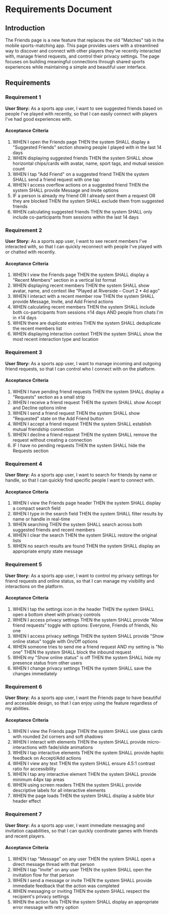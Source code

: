 # Requirements Document

## Introduction

The Friends page is a new feature that replaces the old "Matches" tab in the mobile sports-matching app. This page provides users with a streamlined way to discover and connect with other players they've recently interacted with, manage friend requests, and control their privacy settings. The page focuses on building meaningful connections through shared sports experiences while maintaining a simple and beautiful user interface.

## Requirements

### Requirement 1

**User Story:** As a sports app user, I want to see suggested friends based on people I've played with recently, so that I can easily connect with players I've had good experiences with.

#### Acceptance Criteria

1. WHEN I open the Friends page THEN the system SHALL display a "Suggested Friends" section showing people I played with in the last 14 days
2. WHEN displaying suggested friends THEN the system SHALL show horizontal chips/cards with avatar, name, sport tags, and mutual session count
3. WHEN I tap "Add Friend" on a suggested friend THEN the system SHALL send a friend request with one tap
4. WHEN I access overflow actions on a suggested friend THEN the system SHALL provide Message and Invite options
5. IF a person is already my friend OR I already sent them a request OR they are blocked THEN the system SHALL exclude them from suggested friends
6. WHEN calculating suggested friends THEN the system SHALL only include co-participants from sessions within the last 14 days

### Requirement 2

**User Story:** As a sports app user, I want to see recent members I've interacted with, so that I can quickly reconnect with people I've played with or chatted with recently.

#### Acceptance Criteria

1. WHEN I view the Friends page THEN the system SHALL display a "Recent Members" section in a vertical list format
2. WHEN displaying recent members THEN the system SHALL show avatar, name, and context like "Played at Riverside – Court 2 • 4d ago"
3. WHEN I interact with a recent member row THEN the system SHALL provide Message, Invite, and Add Friend actions
4. WHEN calculating recent members THEN the system SHALL include both co-participants from sessions ≤14 days AND people from chats I'm in ≤14 days
5. WHEN there are duplicate entries THEN the system SHALL deduplicate the recent members list
6. WHEN displaying interaction context THEN the system SHALL show the most recent interaction type and location

### Requirement 3

**User Story:** As a sports app user, I want to manage incoming and outgoing friend requests, so that I can control who I connect with on the platform.

#### Acceptance Criteria

1. WHEN I have pending friend requests THEN the system SHALL display a "Requests" section as a small strip
2. WHEN I receive a friend request THEN the system SHALL show Accept and Decline options inline
3. WHEN I send a friend request THEN the system SHALL show "Requested" state on the Add Friend button
4. WHEN I accept a friend request THEN the system SHALL establish mutual friendship connection
5. WHEN I decline a friend request THEN the system SHALL remove the request without creating a connection
6. IF I have no pending requests THEN the system SHALL hide the Requests section

### Requirement 4

**User Story:** As a sports app user, I want to search for friends by name or handle, so that I can quickly find specific people I want to connect with.

#### Acceptance Criteria

1. WHEN I view the Friends page header THEN the system SHALL display a compact search field
2. WHEN I type in the search field THEN the system SHALL filter results by name or handle in real-time
3. WHEN searching THEN the system SHALL search across both suggested friends and recent members
4. WHEN I clear the search THEN the system SHALL restore the original lists
5. WHEN no search results are found THEN the system SHALL display an appropriate empty state message

### Requirement 5

**User Story:** As a sports app user, I want to control my privacy settings for friend requests and online status, so that I can manage my visibility and interactions on the platform.

#### Acceptance Criteria

1. WHEN I tap the settings icon in the header THEN the system SHALL open a bottom sheet with privacy controls
2. WHEN I access privacy settings THEN the system SHALL provide "Allow friend requests" toggle with options: Everyone, Friends of friends, No one
3. WHEN I access privacy settings THEN the system SHALL provide "Show online status" toggle with On/Off options
4. WHEN someone tries to send me a friend request AND my setting is "No one" THEN the system SHALL block the inbound request
5. WHEN my "Show online status" is off THEN the system SHALL hide my presence status from other users
6. WHEN I change privacy settings THEN the system SHALL save the changes immediately

### Requirement 6

**User Story:** As a sports app user, I want the Friends page to have beautiful and accessible design, so that I can enjoy using the feature regardless of my abilities.

#### Acceptance Criteria

1. WHEN I view the Friends page THEN the system SHALL use glass cards with rounded 2xl corners and soft shadows
2. WHEN I interact with elements THEN the system SHALL provide micro-interactions with fade/slide animations
3. WHEN I tap interactive elements THEN the system SHALL provide haptic feedback on Accept/Add actions
4. WHEN I view any text THEN the system SHALL ensure 4.5:1 contrast ratio for accessibility
5. WHEN I tap any interactive element THEN the system SHALL provide minimum 44px tap areas
6. WHEN using screen readers THEN the system SHALL provide descriptive labels for all interactive elements
7. WHEN the page loads THEN the system SHALL display a subtle blur header effect

### Requirement 7

**User Story:** As a sports app user, I want immediate messaging and invitation capabilities, so that I can quickly coordinate games with friends and recent players.

#### Acceptance Criteria

1. WHEN I tap "Message" on any user THEN the system SHALL open a direct message thread with that person
2. WHEN I tap "Invite" on any user THEN the system SHALL open the invitation flow for that person
3. WHEN I send a message or invite THEN the system SHALL provide immediate feedback that the action was completed
4. WHEN messaging or inviting THEN the system SHALL respect the recipient's privacy settings
5. WHEN the action fails THEN the system SHALL display an appropriate error message with retry option